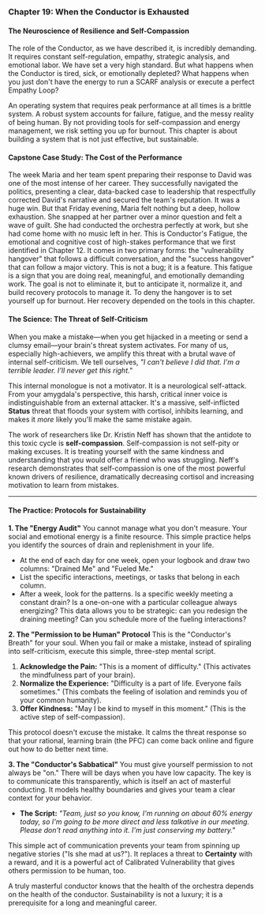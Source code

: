 ### **Chapter 19: When the Conductor is Exhausted**
#### The Neuroscience of Resilience and Self-Compassion

The role of the Conductor, as we have described it, is incredibly demanding. It requires constant self-regulation, empathy, strategic analysis, and emotional labor. We have set a very high standard. But what happens when the Conductor is tired, sick, or emotionally depleted? What happens when you just don't have the energy to run a SCARF analysis or execute a perfect Empathy Loop?

An operating system that requires peak performance at all times is a brittle system. A robust system accounts for failure, fatigue, and the messy reality of being human. By not providing tools for self-compassion and energy management, we risk setting you up for burnout. This chapter is about building a system that is not just effective, but sustainable.

#### **Capstone Case Study: The Cost of the Performance**
The week Maria and her team spent preparing their response to David was one of the most intense of her career. They successfully navigated the politics, presenting a clear, data-backed case to leadership that respectfully corrected David's narrative and secured the team's reputation. It was a huge win. But that Friday evening, Maria felt nothing but a deep, hollow exhaustion. She snapped at her partner over a minor question and felt a wave of guilt. She had conducted the orchestra perfectly at work, but she had come home with no music left in her. This is Conductor's Fatigue, the emotional and cognitive cost of high-stakes performance that we first identified in Chapter 12. It comes in two primary forms: the "vulnerability hangover" that follows a difficult conversation, and the "success hangover" that can follow a major victory. This is not a bug; it is a feature. This fatigue is a sign that you are doing real, meaningful, and emotionally demanding work. The goal is not to eliminate it, but to anticipate it, normalize it, and build recovery protocols to manage it. To deny the hangover is to set yourself up for burnout. Her recovery depended on the tools in this chapter.

#### **The Science: The Threat of Self-Criticism**

When you make a mistake—when you get hijacked in a meeting or send a clumsy email—your brain's threat system activates. For many of us, especially high-achievers, we amplify this threat with a brutal wave of internal self-criticism. We tell ourselves, *"I can't believe I did that. I'm a terrible leader. I'll never get this right."*

This internal monologue is not a motivator. It is a neurological self-attack. From your amygdala's perspective, this harsh, critical inner voice is indistinguishable from an external attacker. It's a massive, self-inflicted **Status** threat that floods your system with cortisol, inhibits learning, and makes it *more* likely you'll make the same mistake again.

The work of researchers like Dr. Kristin Neff has shown that the antidote to this toxic cycle is **self-compassion**. Self-compassion is not self-pity or making excuses. It is treating yourself with the same kindness and understanding that you would offer a friend who was struggling. Neff's research demonstrates that self-compassion is one of the most powerful known drivers of resilience, dramatically decreasing cortisol and increasing motivation to learn from mistakes.

---

#### **The Practice: Protocols for Sustainability**

**1. The "Energy Audit"**
You cannot manage what you don't measure. Your social and emotional energy is a finite resource. This simple practice helps you identify the sources of drain and replenishment in your life.
*   At the end of each day for one week, open your logbook and draw two columns: "Drained Me" and "Fueled Me."
*   List the specific interactions, meetings, or tasks that belong in each column.
*   After a week, look for the patterns. Is a specific weekly meeting a constant drain? Is a one-on-one with a particular colleague always energizing? This data allows you to be strategic: can you redesign the draining meeting? Can you schedule more of the fueling interactions?

**2. The "Permission to be Human" Protocol**
This is the "Conductor's Breath" for your soul. When you fail or make a mistake, instead of spiraling into self-criticism, execute this simple, three-step mental script.
1.  **Acknowledge the Pain:** "This is a moment of difficulty." (This activates the mindfulness part of your brain).
2.  **Normalize the Experience:** "Difficulty is a part of life. Everyone fails sometimes." (This combats the feeling of isolation and reminds you of your common humanity).
3.  **Offer Kindness:** "May I be kind to myself in this moment." (This is the active step of self-compassion).

This protocol doesn't excuse the mistake. It calms the threat response so that your rational, learning brain (the PFC) can come back online and figure out how to do better next time.

**3. The "Conductor's Sabbatical"**
You must give yourself permission to not always be "on." There will be days when you have low capacity. The key is to communicate this transparently, which is itself an act of masterful conducting. It models healthy boundaries and gives your team a clear context for your behavior.
*   **The Script:** *"Team, just so you know, I'm running on about 60% energy today, so I'm going to be more direct and less talkative in our meeting. Please don't read anything into it. I'm just conserving my battery."*

This simple act of communication prevents your team from spinning up negative stories ("Is she mad at us?"). It replaces a threat to **Certainty** with a reward, and it is a powerful act of Calibrated Vulnerability that gives others permission to be human, too.

A truly masterful conductor knows that the health of the orchestra depends on the health of the conductor. Sustainability is not a luxury; it is a prerequisite for a long and meaningful career.
      